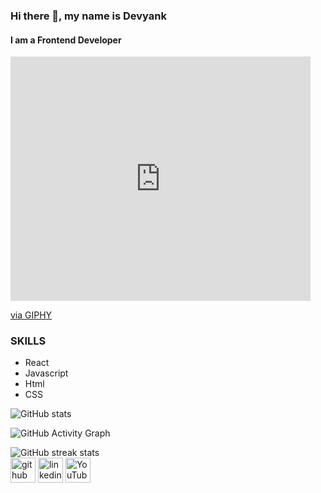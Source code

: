 ### Hi there 👋, my name is Devyank
#### I am a Frontend Developer

<iframe src="https://giphy.com/embed/ggWA0Yobhgf17lMNpC" width="480" height="391" frameBorder="0" class="giphy-embed" allowFullScreen></iframe><p><a href="https://giphy.com/stickers/vidcon-transparent-vidcon2019-ggWA0Yobhgf17lMNpC">via GIPHY</a></p>

### SKILLS
*  React
* Javascript
* Html
* CSS

![GitHub stats](https://github-readme-stats.vercel.app/api?username=2devyank&show_icons=true&count_private=true)  

![GitHub Activity Graph](https://activity-graph.herokuapp.com/graph?username=2devyank)  

![GitHub streak stats](https://github-readme-streak-stats.herokuapp.com/?user=2devyank)  
[<img src='https://cdn.jsdelivr.net/npm/simple-icons@3.0.1/icons/github.svg' alt='github' height='40'>](https://github.com/2devyank)  [<img src='https://cdn.jsdelivr.net/npm/simple-icons@3.0.1/icons/linkedin.svg' alt='linkedin' height='40'>](https://www.linkedin.com/in/devyank-nagpal-58564a204/)  [<img src='https://cdn.jsdelivr.net/npm/simple-icons@3.0.1/icons/youtube.svg' alt='YouTube' height='40'>](https://www.youtube.com/channel/UCsRLQHLuJ-wLiKrld__ZJFg)  


